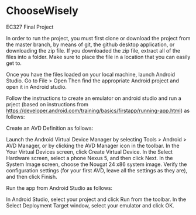 # ChooseWisely
EC327 Final Project

In order to run the project, you must first clone or download the project from the master branch, by means of git, the github desktop application, or downloading the zip file.
If you downloaded the zip file, extract all of the files into a folder.
Make sure to place the file in a location that you can easily get to.

Once you have the files loaded on your local machine, launch Android Studio.
Go to File > Open
Then find the appropriate Android project and open it in Android studio.

Follow the instructions to create an emulator on android studio and run a prject (based on instructions from https://developer.android.com/training/basics/firstapp/running-app.html) as follows:

Create an AVD Definition as follows:

Launch the Android Virtual Device Manager by selecting Tools > Android > AVD Manager, or by clicking the AVD Manager icon  in the toolbar.
In the Your Virtual Devices screen, click Create Virtual Device.
In the Select Hardware screen, select a phone Nexus 5, and then click Next.
In the System Image screen, choose the Nougat 24 x86 system image.
Verify the configuration settings (for your first AVD, leave all the settings as they are), and then click Finish.

Run the app from Android Studio as follows:

In Android Studio, select your project and click Run  from the toolbar.
In the Select Deployment Target window, select your emulator and click OK.
